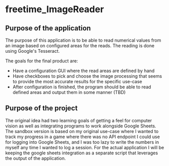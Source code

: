 # freetime_ImageReader

## Purpose of the application 
The purpose of this application is to be able to read numerical values from an image based on configured areas for the reads. The reading is done using Google's Tesseract. 

The goals for the final product are:
- Have a configuration GUI where the read areas are defined by hand
- Have checkboxes to pick and choose the image processing that seems to provide the most accurate results for the specific use-case
- After configuration is finished, the program should be able to read defined areas and output them in some manner (TBD)

## Purpose of the project
The original idea had two learning goals of getting a feel for computer vision as well as integrating programs to work alongside Google Sheets. The sandbox version is based on my original use-case where I wanted to track my progress in a game where there was no API endpoint I could use for logging into Google Sheets, and I was too lazy to write the numbers in myself any time I wanted to log a session. For the actual application I will be keeping the google sheets integration as a separate script that leverages the output of the application.